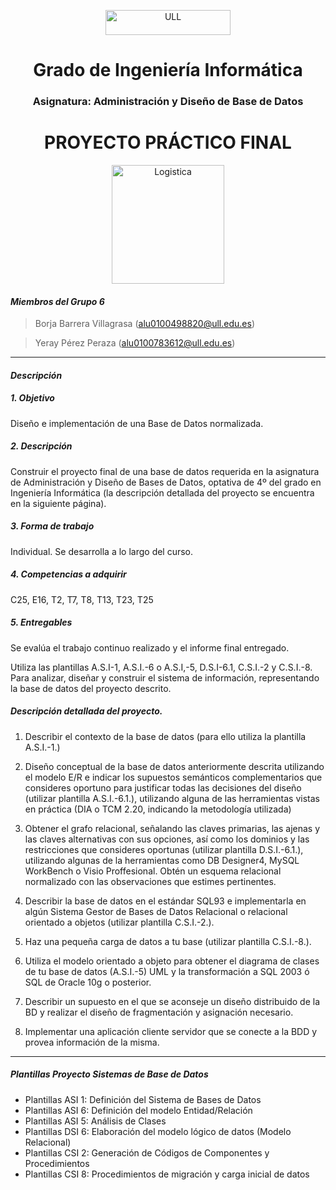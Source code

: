 <p align="Center">
<img src="http://www.storeproject.eu/wordpress/wp-content/uploads/2014/02/ULL-logo.png" title="ULL" width="200" height="40">
</p>
<h1 align="Center">
Grado de Ingeniería Informática
</h1>
<h3 align="Center">
Asignatura: Administración y Diseño de Base de Datos
</h3>
<h1 align="Center">
PROYECTO PRÁCTICO FINAL
</h1>
<p align="Center">
<img src="http://promotional.lunacreativa.com/wp-content/uploads/2015/02/im-log.png" title="Logistica" width="180" height="190">
</p>



#### *Miembros del Grupo 6*

> Borja Barrera Villagrasa (alu0100498820@ull.edu.es)

> Yeray Pérez Peraza (alu0100783612@ull.edu.es)

---
#### *Descripción*

##### 1. Objetivo

  Diseño e implementación de una Base de Datos normalizada.

##### 2. Descripción

  Construir el proyecto final de una base de datos requerida en la asignatura de Administración y Diseño de Bases de Datos, optativa de 4º del grado en Ingeniería Informática (la descripción detallada del proyecto se encuentra en la siguiente página).

##### 3. Forma de trabajo

  Individual. Se desarrolla a lo largo del curso.

##### 4. Competencias a adquirir

  C25, E16, T2, T7, T8, T13, T23, T25

##### 5. Entregables

  Se evalúa el trabajo continuo realizado y el informe final entregado.

  Utiliza las plantillas A.S.I-1, A.S.I.-6 o A.S.I,-5, D.S.I-6.1, C.S.I.-2 y C.S.I.-8. Para analizar, diseñar y construir el sistema de información, representando la base de datos del proyecto descrito.


#####  Descripción detallada del proyecto.

  1. Describir el contexto de la base de datos (para ello utiliza la plantilla A.S.I.-1.)

  2. Diseño conceptual de la base de datos anteriormente descrita utilizando el modelo E/R e indicar los supuestos semánticos complementarios que consideres oportuno para justificar todas las decisiones del diseño (utilizar plantilla A.S.I.-6.1.), utilizando alguna de las herramientas vistas en práctica (DIA o TCM 2.20, indicando la metodología utilizada)

  3. Obtener el grafo relacional, señalando las claves primarias, las ajenas y las claves alternativas con sus opciones, así como los dominios y las restricciones que consideres oportunas (utilizar plantilla D.S.I.-6.1.), utilizando algunas de la herramientas como DB Designer4, MySQL WorkBench o Visio Proffesional. Obtén un esquema relacional normalizado con las observaciones que estimes pertinentes.

  4. Describir la base de datos en el estándar SQL93 e implementarla en algún Sistema Gestor de Bases de Datos Relacional o relacional orientado a objetos (utilizar plantilla C.S.I.-2.).

  5. Haz una pequeña carga de datos a tu base (utilizar plantilla C.S.I.-8.).

  6. Utiliza el modelo orientado a objeto para obtener el diagrama de clases de tu base de datos (A.S.I.-5) UML y la transformación a SQL 2003 ó SQL de Oracle 10g o posterior.

  7. Describir un supuesto en el que se aconseje un diseño distribuido de la BD y realizar el diseño de fragmentación y asignación necesario.

  8. Implementar una aplicación cliente servidor que se conecte a la BDD y provea información de la misma.

---

##### Plantillas Proyecto Sistemas de Base de Datos
+ Plantillas ASI 1: Definición del Sistema de Bases de Datos
+ Plantillas ASI 6: Definición del modelo Entidad/Relación
+ Plantillas ASI 5: Análisis de Clases
+ Plantillas DSI 6: Elaboración del modelo lógico de datos (Modelo Relacional)
+ Plantillas CSI 2: Generación de Códigos de Componentes y Procedimientos
+ Plantillas CSI 8: Procedimientos de migración y carga inicial de datos
